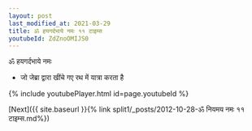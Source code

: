 ```yaml
---
layout: post
last_modified_at: 2021-03-29
title: ॐ हयगर्दभाये नमः ११ टाइम्स
youtubeId: ZdZnoOMIJS0
---
```

 
 
 ॐ हयगर्दभाये नमः  
 
 -  जो जेब्रा द्वारा खींचे गए रथ में यात्रा करता है 
 
  
 
  
 
 
 
 
 
 


{% include youtubePlayer.html id=page.youtubeId %}
 
[Next]({{ site.baseurl }}{% link  split1/_posts/2012-10-28-ॐ नियमय नमः ११ टाइम्स.md%})
 
